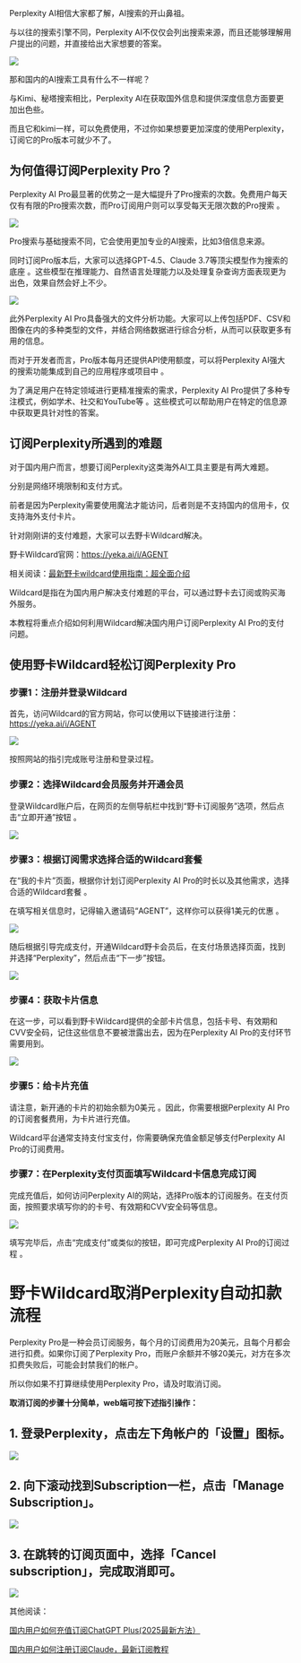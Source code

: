 Perplexity AI相信大家都了解，AI搜索的开山鼻祖。



与以往的搜索引擎不同，Perplexity AI不仅仅会列出搜索来源，而且还能够理解用户提出的问题，并直接给出大家想要的答案。

![](https://workstation.sg.larksuite.com/space/api/box/stream/download/asynccode/?code=ZmIwMmZiZDA1MzIzM2YzYmQ4MmUyOTk3ZmNjMTQ5OGRfR3dnSGxpa1dack9TZUZHTzlzTndSczBHYTlIaFRQOTNfVG9rZW46TnFWUWJ6OURGb3pscWh4SEZ1dWxhanlpZ21lXzE3NDY2MTkzNDQ6MTc0NjYyMjk0NF9WNA)

那和国内的AI搜索工具有什么不一样呢？



与Kimi、秘塔搜索相比，Perplexity AI在获取国外信息和提供深度信息方面要更加出色些。



而且它和kimi一样，可以免费使用，不过你如果想要更加深度的使用Perplexity，订阅它的Pro版本可就少不了。



## 为何值得订阅Perplexity Pro？



Perplexity AI Pro最显著的优势之一是大幅提升了Pro搜索的次数。免费用户每天仅有有限的Pro搜索次数，而Pro订阅用户则可以享受每天无限次数的Pro搜索 。

![](https://workstation.sg.larksuite.com/space/api/box/stream/download/asynccode/?code=NTM5ZTg5NjhhYmVlNTE1OGY5OTc1MDY5ZTBlNGZmMGFfeXNBQlhGbGszM0M5YmIzNGJqamd2R1cwd2ZmdXVyUzdfVG9rZW46TGI0dmJwRDBTbzZrTTF4M0Q4SGxDVmJzZ0JiXzE3NDY2MTkzNDQ6MTc0NjYyMjk0NF9WNA)



Pro搜索与基础搜索不同，它会使用更加专业的AI搜索，比如3倍信息来源。



同时订阅Pro版本后，大家可以选择GPT-4.5、Claude 3.7等顶尖模型作为搜索的底座 。这些模型在推理能力、自然语言处理能力以及处理复杂查询方面表现更为出色，效果自然会好上不少。

![](https://workstation.sg.larksuite.com/space/api/box/stream/download/asynccode/?code=ZGNjMmE5ZWU4MTQxZWY3OWYzZjZlOWFlOTQyMDdhYjVfVWd2ZGpFeHZ3MjlKSVZjbkRzeDRsQVN3dFU3SE53Vm5fVG9rZW46VHhjVWI1SjBjb2V5ZXF4ZXA3Z2wwQ2JCZ3loXzE3NDY2MTkzNDQ6MTc0NjYyMjk0NF9WNA)



此外Perplexity AI Pro具备强大的文件分析功能。大家可以上传包括PDF、CSV和图像在内的多种类型的文件，并结合网络数据进行综合分析，从而可以获取更多有用的信息。



而对于开发者而言，Pro版本每月还提供API使用额度，可以将Perplexity AI强大的搜索功能集成到自己的应用程序或项目中 。  &#x20;



为了满足用户在特定领域进行更精准搜索的需求，Perplexity AI Pro提供了多种专注模式，例如学术、社交和YouTube等 。这些模式可以帮助用户在特定的信息源中获取更具针对性的答案。  &#x20;



## 订阅Perplexity所遇到的难题



对于国内用户而言，想要订阅Perplexity这类海外AI工具主要是有两大难题。



分别是网络环境限制和支付方式。



前者是因为Perplexity需要使用魔法才能访问，后者则是不支持国内的信用卡，仅支持海外支付卡片。



针对刚刚讲的支付难题，大家可以去野卡Wildcard解决。



野卡Wildcard官网：https://yeka.ai/i/AGENT



相关阅读：[最新野卡wildcard使用指南：超全面介绍](https://www.fengshengyusheng.cn/%e6%9c%80%e6%96%b0%e9%87%8e%e5%8d%a1wildcard%e4%bd%bf%e7%94%a8%e6%8c%87%e5%8d%97%ef%bc%9a%e8%b6%85%e5%85%a8%e9%9d%a2%e4%bb%8b%e7%bb%8d/)



Wildcard是指在为国内用户解决支付难题的平台，可以通过野卡去订阅或购买海外服务。



本教程将重点介绍如何利用Wildcard解决国内用户订阅Perplexity AI Pro的支付问题。



## 使用野卡Wildcard轻松订阅Perplexity Pro



### **步骤1：注册并登录Wildcard**

首先，访问Wildcard的官方网站，你可以使用以下链接进行注册：https://yeka.ai/i/AGENT

![](https://workstation.sg.larksuite.com/space/api/box/stream/download/asynccode/?code=ZDhiYmY1ZWMxZmZmMTEyNGVkM2ZjYmJkMjc2NGZjNzRfTDdDT2RJY0JvVjNuemx2OTlvMjBxRldEUjJZRmJkSUlfVG9rZW46T0RaeGJ1dm9xbzFwM1Z4ZzhnMWxoSGxHZzdiXzE3NDY2MTkzNDQ6MTc0NjYyMjk0NF9WNA)

按照网站的指引完成账号注册和登录过程。



### **步骤2：选择Wildcard会员服务并开通会员**

登录Wildcard账户后，在网页的左侧导航栏中找到“野卡订阅服务”选项，然后点击“立即开通”按钮 。

![](https://workstation.sg.larksuite.com/space/api/box/stream/download/asynccode/?code=ZGYyZTJkODM2ZjhmMmI3MjE5NDMzNWE3ZmE4YmY1MWVfd2xPNEFSV0hLVFZyR2p1R0h5Q3M3ZTJJcTlPZ0RVY3ZfVG9rZW46TGxIRGIxZ0Fib3ROMjh4bUVxZWxLb094Z09iXzE3NDY2MTkzNDQ6MTc0NjYyMjk0NF9WNA)

### **步骤3：根据订阅需求选择合适的Wildcard套餐**

在“我的卡片”页面，根据你计划订阅Perplexity AI Pro的时长以及其他需求，选择合适的Wildcard套餐 。



在填写相关信息时，记得输入邀请码“AGENT”，这样你可以获得1美元的优惠 。

![](https://workstation.sg.larksuite.com/space/api/box/stream/download/asynccode/?code=YTBjMjE4NjQzYjc3YzlhOWIzNDI2Yjk0ZjFmNmNjZGNfcjI5YVVYdzdWaHRFcFY1VGZxOGRLUjJWMXpWbVpmbFNfVG9rZW46VGdYVWJBYlRTb3FUTW14ZnRVQWwyc3ByZ1RjXzE3NDY2MTkzNDQ6MTc0NjYyMjk0NF9WNA)

随后根据引导完成支付，开通Wildcard野卡会员后，在支付场景选择页面，找到并选择“Perplexity”，然后点击“下一步”按钮。



![](https://workstation.sg.larksuite.com/space/api/box/stream/download/asynccode/?code=MTkwZjZlN2ViMDM0MTNjNWNjMjVhNjgzNjc0YmQ2NDFfRXV3ekViRDR3alFwdm1tVm5jUVNBU1Q1ZEo0SDlhU1VfVG9rZW46WkRtUWJWOVBob3R1cWx4djBnRWxhOEFXZ2loXzE3NDY2MTkzNDQ6MTc0NjYyMjk0NF9WNA)



### **步骤4：获取卡片信息**

在这一步，可以看到野卡Wildcard提供的全部卡片信息，包括卡号、有效期和CVV安全码，记住这些信息不要被泄露出去，因为在Perplexity AI Pro的支付环节需要用到。

![](https://workstation.sg.larksuite.com/space/api/box/stream/download/asynccode/?code=MzgwNjIzODcwM2Q3YmNmZmJkNzc3OTA2MDdkZDMyMzdfSmtKaDltQnVVMnJXaGtmQ0tNMW1jTFNCc3NnWWJ6anBfVG9rZW46REFnbmJvMUthb0N4OW54bjN5T2xOQU5qZ2FkXzE3NDY2MTkzNDQ6MTc0NjYyMjk0NF9WNA)



### **步骤5：给卡片充值**

请注意，新开通的卡片的初始余额为0美元 。因此，你需要根据Perplexity AI Pro的订阅套餐费用，为卡片进行充值。



Wildcard平台通常支持支付宝支付，你需要确保充值金额足够支付Perplexity AI Pro的订阅费用。



### **步骤7：在Perplexity支付页面填写Wildcard卡信息完成订阅**

完成充值后，如何访问Perplexity AI的网站，选择Pro版本的订阅服务。在支付页面，按照要求填写你的的卡号、有效期和CVV安全码等信息。

![](https://workstation.sg.larksuite.com/space/api/box/stream/download/asynccode/?code=MzMzOWIxMjY0MjdkZjkyOGFiYWE5MTg1Y2U2OWIxMGRfZTdoSmhUY28wWWdwSFNYUmlPclV0NWljMDFIVHZGOUhfVG9rZW46VExHUGJEMndib3FNbTR4ZExBWWx4OFpOZ05oXzE3NDY2MTkzNDQ6MTc0NjYyMjk0NF9WNA)



填写完毕后，点击“完成支付”或类似的按钮，即可完成Perplexity AI Pro的订阅过程 。



# 野卡Wildcard取消Perplexity自动扣款流程

Perplexity Pro是一种会员订阅服务，每个月的订阅费用为20美元，且每个月都会进行扣费。如果你订阅了Perplexity Pro，而账户余额并不够20美元，对方在多次扣费失败后，可能会封禁我们的帐户。



所以你如果不打算继续使用Perplexity Pro，请及时取消订阅。



**取消订阅的步骤十分简单，web端可按下述指引操作：**

## 1. **登录Perplexity，点击左下角帐户的「设置」图标。**

![](https://workstation.sg.larksuite.com/space/api/box/stream/download/asynccode/?code=ZDY0MjhmNWJkOWYwYzJjMmJmNzAxOTUyMDE2ZjJiMTVfa3NQZTlMMTEyU2YwT2VCZnBWSGFtWnZKa3pzNDVkU3hfVG9rZW46T2dGaWIwY0pCb3FYcjN4WUdHY2xnUW5pZ05oXzE3NDY2MTkzNDQ6MTc0NjYyMjk0NF9WNA)

## 2. **向下滚动找到Subscription一栏，点击「Manage Subscription」。**

![](https://workstation.sg.larksuite.com/space/api/box/stream/download/asynccode/?code=YzJkNzYzOWI3ZDJlNWMzZGQxZTM5ODY1ZThiOGM5OWZfb1N2NVljdFloUlZTcXhNcUpWd0NqejA0TjkwUGJXQXZfVG9rZW46RE9sdGJvT2R4b2M4bld4akJ5Z2xoN04xZzVjXzE3NDY2MTkzNDQ6MTc0NjYyMjk0NF9WNA)

## 3. **在跳转的订阅页面中，选择「Cancel subscription」，完成取消即可。**

![](https://workstation.sg.larksuite.com/space/api/box/stream/download/asynccode/?code=MzE3NmZhYTFjZDgwYzgwZTg4ZmJhMjNjMTFmODhkZjlfbHE5d1NSRmFiV3FJZ0k0QzJBUzJBa2ZuUUg4OVJSYVFfVG9rZW46TVRNdGJ0Z3lLbzNpVzl4OUZlV2xZcm9rZ0ZWXzE3NDY2MTkzNDQ6MTc0NjYyMjk0NF9WNA)

其他阅读：


[国内用户如何充值订阅ChatGPT Plus(2025最新方法）](https://www.fengshengyusheng.cn/%e5%9b%bd%e5%86%85%e7%94%a8%e6%88%b7%e5%a6%82%e4%bd%95%e5%85%85%e5%80%bc%e8%ae%a2%e9%98%85chatgpt-plus2025%e6%9c%80%e6%96%b0%e6%96%b9%e6%b3%95%ef%bc%89/)



[国内用户如何注册订阅Claude，最新订阅教程](https://www.fengshengyusheng.cn/%e5%9b%bd%e5%86%85%e7%94%a8%e6%88%b7%e5%a6%82%e4%bd%95%e6%b3%a8%e5%86%8c%e8%ae%a2%e9%98%85claude%e6%9c%80%e6%96%b0%e8%ae%a2%e9%98%85%e6%95%99%e7%a8%8b/)

